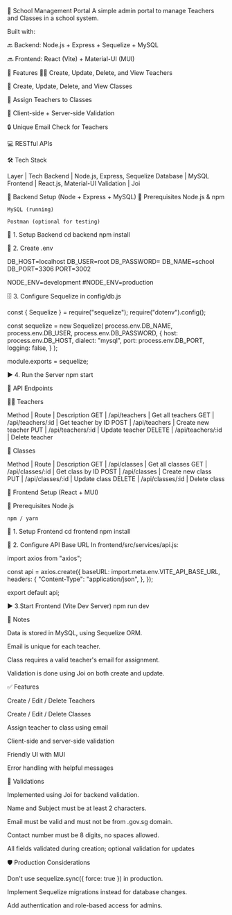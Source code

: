 📘 School Management Portal
A simple admin portal to manage Teachers and Classes in a school system.

Built with:

🔙 Backend: Node.js + Express + Sequelize + MySQL

🔜 Frontend: React (Vite) + Material-UI (MUI)

🧩 Features
👨‍🏫 Create, Update, Delete, and View Teachers

🏫 Create, Update, Delete, and View Classes

🧩 Assign Teachers to Classes

🎯 Client-side + Server-side Validation

🔒 Unique Email Check for Teachers

💻 RESTful APIs

🛠️ Tech Stack

Layer | Tech
Backend | Node.js, Express, Sequelize
Database | MySQL
Frontend | React.js, Material-UI
Validation | Joi

🧪 Backend Setup (Node + Express + MySQL)
🔧 Prerequisites
Node.js & npm

    MySQL (running)

    Postman (optional for testing)

🚀 1. Setup Backend
cd backend
npm install

📄 2. Create .env

DB_HOST=localhost
DB_USER=root
DB_PASSWORD=
DB_NAME=school
DB_PORT=3306
PORT=3002

NODE_ENV=development
#NODE_ENV=production

🗄️ 3. Configure Sequelize in config/db.js

const { Sequelize } = require("sequelize");
require("dotenv").config();

const sequelize = new Sequelize(
process.env.DB_NAME,
process.env.DB_USER,
process.env.DB_PASSWORD,
{
host: process.env.DB_HOST,
dialect: "mysql",
port: process.env.DB_PORT,
logging: false,
}
);

module.exports = sequelize;

▶️ 4. Run the Server
npm start

🔗 API Endpoints

👨‍🏫 Teachers

Method | Route | Description
GET | /api/teachers | Get all teachers
GET | /api/teachers/:id | Get teacher by ID
POST | /api/teachers | Create new teacher
PUT | /api/teachers/:id | Update teacher
DELETE | /api/teachers/:id | Delete teacher

🏫 Classes

Method | Route | Description
GET | /api/classes | Get all classes
GET | /api/classes/:id | Get class by ID
POST | /api/classes | Create new class
PUT | /api/classes/:id | Update class
DELETE | /api/classes/:id | Delete class

🎨 Frontend Setup (React + MUI)

🔧 Prerequisites
Node.js

    npm / yarn

🚀 1. Setup Frontend
cd frontend
npm install

🔁 2. Configure API Base URL
In frontend/src/services/api.js:

import axios from "axios";

const api = axios.create({
baseURL: import.meta.env.VITE_API_BASE_URL,
headers: {
"Content-Type": "application/json",
},
});

export default api;

▶️ 3.Start Frontend (Vite Dev Server)
npm run dev

📝 Notes

Data is stored in MySQL, using Sequelize ORM.

Email is unique for each teacher.

Class requires a valid teacher's email for assignment.

Validation is done using Joi on both create and update.

✅ Features

Create / Edit / Delete Teachers

Create / Edit / Delete Classes

Assign teacher to class using email

Client-side and server-side validation

Friendly UI with MUI

Error handling with helpful messages

🧪 Validations

Implemented using Joi for backend validation.

Name and Subject must be at least 2 characters.

Email must be valid and must not be from .gov.sg domain.

Contact number must be 8 digits, no spaces allowed.

All fields validated during creation; optional validation for updates

🛡️ Production Considerations

Don't use sequelize.sync({ force: true }) in production.

Implement Sequelize migrations instead for database changes.

Add authentication and role-based access for admins.
